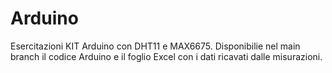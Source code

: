 # Arduino
Esercitazioni KIT Arduino con DHT11 e MAX6675.
Disponibilie nel main branch il codice Arduino e il foglio Excel con i dati ricavati dalle misurazioni.
